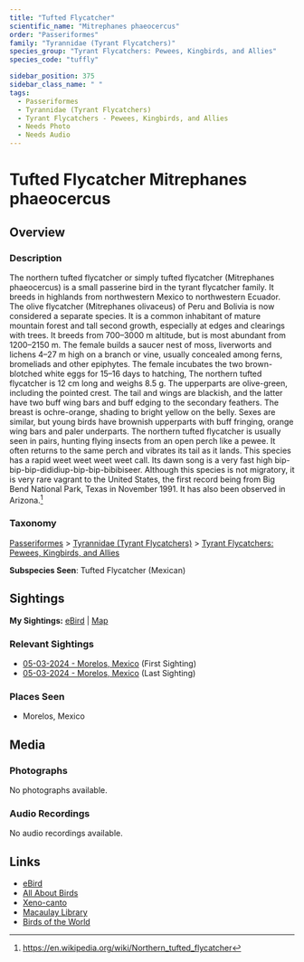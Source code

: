 ```yaml
---
title: "Tufted Flycatcher"
scientific_name: "Mitrephanes phaeocercus"
order: "Passeriformes"
family: "Tyrannidae (Tyrant Flycatchers)"
species_group: "Tyrant Flycatchers: Pewees, Kingbirds, and Allies"
species_code: "tuffly"

sidebar_position: 375
sidebar_class_name: " "
tags: 
  - Passeriformes
  - Tyrannidae (Tyrant Flycatchers)
  - Tyrant Flycatchers - Pewees, Kingbirds, and Allies
  - Needs Photo
  - Needs Audio
---
```


# Tufted Flycatcher <span className='sci_name'>Mitrephanes phaeocercus</span>

## Overview

### Description
The northern tufted flycatcher or simply tufted flycatcher (Mitrephanes phaeocercus) is a small passerine bird in the tyrant flycatcher family.  It breeds in highlands from northwestern Mexico to northwestern Ecuador. The olive flycatcher (Mitrephanes olivaceus) of Peru and Bolivia is now considered a separate species.
It is a common inhabitant of mature mountain forest and tall second growth, especially at edges and clearings with trees. It breeds from 700–3000 m altitude, but is most abundant from 1200–2150 m. The female builds a saucer nest of moss, liverworts and lichens 4–27 m high on a branch or vine, usually concealed among ferns, bromeliads and other epiphytes. The female incubates the two brown-blotched white eggs for 15–16 days to hatching,
The northern tufted flycatcher is 12 cm long and weighs 8.5 g. The upperparts are olive-green, including the pointed crest.  The tail and wings are blackish, and the latter have two buff wing bars and buff edging to the secondary feathers. The breast is ochre-orange, shading to bright yellow on the belly. Sexes are similar, but young birds have brownish upperparts with buff fringing, orange wing bars and paler underparts.
The northern tufted flycatcher is usually seen in pairs, hunting flying insects from an open perch like a pewee. It often returns to the same perch and vibrates its tail as it lands.
This species has a rapid weet weet weet weet call.  Its dawn song is a very fast high  bip-bip-bip-dididiup-bip-bip-bibibiseer.
Although this species is not migratory, it is very rare vagrant to the United States, the first record being from Big Bend National Park, Texas in November 1991. It has also been observed in Arizona.[^1]

[^1]: https://en.wikipedia.org/wiki/Northern_tufted_flycatcher

### Taxonomy
[Passeriformes](/tags/passeriformes) > [Tyrannidae (Tyrant Flycatchers)](/tags/tyrannidae-tyrant-flycatchers) > [Tyrant Flycatchers: Pewees, Kingbirds, and Allies](/tags/tyrant-flycatchers-pewees-kingbirds-and-allies)

**Subspecies Seen**: Tufted Flycatcher (Mexican)


## Sightings

**My Sightings:** [eBird](https://ebird.org/lifelist?r=world&time=life&spp=tuffly) | [Map](/map?species_code=tuffly)

### Relevant Sightings

* [05-03-2024 - Morelos, Mexico](https://ebird.org/checklist/S171768259) (First Sighting)
* [05-03-2024 - Morelos, Mexico](https://ebird.org/checklist/S171768281) (Last Sighting)

### Places Seen

* Morelos, Mexico



## Media
### Photographs
No photographs available.

### Audio Recordings
No audio recordings available.

## Links
* [eBird](https://ebird.org/species/tuffly) 
* [All About Birds](https://www.allaboutbirds.org/guide/tuffly) 
* [Xeno-canto](https://www.xeno-canto.org/species/mitrephanes-phaeocercus) 
* [Macaulay Library](https://search.macaulaylibrary.org/catalog?taxonCode=tuffly&sort=rating_rank_desc)
* [Birds of the World](https://birdsoftheworld.org/bow/species/tuffly)
